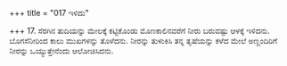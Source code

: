 +++
title = "017 ಇಳಿದು"

+++
17. ಸೆರಗಿನ ತುದಿಯನ್ನು ಮೇಲಕ್ಕೆ ಕಟ್ಟಿಕೊಂಡು ಮೊಣಕಾಲಿನವರೆಗೆ ನೀರು ಬರುವಷ್ಟು ಆಳಕ್ಕೆ ಇಳಿದನು. ಬೊಗಸೆನೀರಿಂದ ಕಾಲು ಮುಖಗಳನ್ನು ತೊಳೆದನು. ನೀರನ್ನು ತುಳುಕಿಸಿ ತನ್ನ ತೃಷೆಯನ್ನು ಕಳೆದ ಮೇಲೆ ಅಣ್ಣಂದಿರಿಗೆ  ನೀರನ್ನು ಒಯ್ಯುತ್ತೇನೆಂದು ಆಲೋಚಿಸಿದನು.